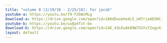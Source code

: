 ```yaml
---
title: "volume 8 (2/19/18 - 2/25/18): for jacob"
youtube-a: https://youtu.be/T9-FZbWcMLg
download-a: https://drive.google.com/open?id=186dDuoehe4L5_U4TrjeADSNtjz-FVadc
youtube-b: https://youtu.be/uu8p4fzt-bo
download-b: https://drive.google.com/open?id=14E_43LKuAk89W7SSYxT2egnXiJt9WORJ 
layout: default
---
```

